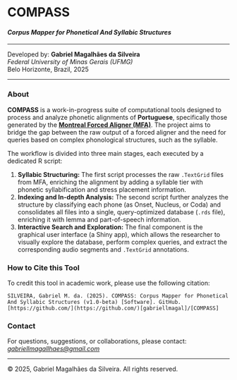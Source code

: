 # COMPASS
#### *Corpus Mapper for Phonetical And Syllabic Structures*
---

Developed by:
**Gabriel Magalhães da Silveira**
<br>*Federal University of Minas Gerais (UFMG)*
<br>Belo Horizonte, Brazil, 2025

---

### About

**COMPASS** is a work-in-progress suite of computational tools designed to process and analyze phonetic alignments of **Portuguese**, specifically those generated by the [**Montreal Forced Aligner (MFA)**](https://montreal-forced-aligner.readthedocs.io/). The project aims to bridge the gap between the raw output of a forced aligner and the need for queries based on complex phonological structures, such as the syllable.

The workflow is divided into three main stages, each executed by a dedicated R script:

1.  **Syllabic Structuring:** The first script processes the raw `.TextGrid` files from MFA, enriching the alignment by adding a syllable tier with phonetic syllabification and stress placement information.
2.  **Indexing and In-depth Analysis:** The second script further analyzes the structure by classifying each phone (as Onset, Nucleus, or Coda) and consolidates all files into a single, query-optimized database (`.rds` file), enriching it with lemma and part-of-speech information.
3.  **Interactive Search and Exploration:** The final component is the graphical user interface (a Shiny app), which allows the researcher to visually explore the database, perform complex queries, and extract the corresponding audio segments and `.TextGrid` annotations.

### How to Cite this Tool

To credit this tool in academic work, please use the following citation:

```
SILVEIRA, Gabriel M. da. (2025). COMPASS: Corpus Mapper for Phonetical And Syllabic Structures (v1.0-beta) [Software]. GitHub. [https://github.com/](https://github.com/)[gabriellmagal]/[COMPASS]
```

### Contact

For questions, suggestions, or collaborations, please contact: *gabriellmagallhaes@gmail.com*

---
© 2025, Gabriel Magalhães da Silveira. All rights reserved.

